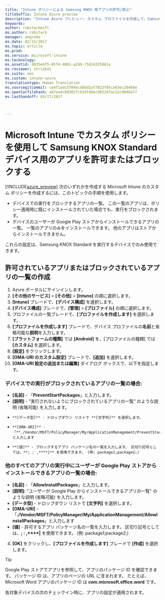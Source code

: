 ```yaml
---
title: "Intune ポリシーによる Samsung KNOX 用アプリの許可/禁止"
titleSuffix: Intune Azure preview
description: "Intune Azure プレビュー: カスタム プロファイルを作成して、Samsung KNOX Standard デバイス用のアプリを許可またはブロックします。"
keywords: 
author: robstackmsft
ms.author: robstack
manager: angrobe
ms.date: 02/15/2017
ms.topic: article
ms.prod: 
ms.service: microsoft-intune
ms.technology: 
ms.assetid: d035ebf5-85f4-4001-a249-75d24325061a
ms.reviewer: chrisbal
ms.suite: ems
ms.custom: intune-azure
translationtype: Human Translation
ms.sourcegitcommit: ca4f1adc5704ecd66d2af7823f95ca63ec20469e
ms.openlocfilehash: a47ea4c8d3027cb34fd8ecd8324fac52c9846a77
ms.lasthandoff: 03/17/2017



---
```

# <a name="use-custom-policies-to-allow-and-block-apps-for-samsung-knox-standard-devices-in-microsoft-intune"></a>Microsoft Intune でカスタム ポリシーを使用して Samsung KNOX Standard デバイス用のアプリを許可またはブロックする
[!INCLUDE[azure_preview](../includes/azure_preview.md)] 次のいずれかを作成する Microsoft Intune のカスタム ポリシーを作成するには、このトピックの手順を使用します。

- デバイスでの実行をブロックするアプリの一覧。 この一覧のアプリは、ポリシー適用時に既にインストールされていた場合でも、実行をブロックされます。
- デバイスのユーザーが Google Play ストアからインストールできるアプリの一覧。 一覧のアプリのみをインストールできます。 他のアプリはストアからインストールできません。

これらの設定は、Samsung KNOX Standard を実行するデバイスでのみ使用できます。

## <a name="create-an-allowed-or-blocked-app-list"></a>許可されているアプリまたはブロックされているアプリの一覧の作成

1. Azure ポータルにサインインします。
2. **[その他のサービス]** > **[その他]** > **[Intune]** の順に選択します。
3. **[Intune]** ブレードで、**[デバイス構成]** を選択します。
2. **[デバイス構成]** ブレードで、**[管理]** > **[プロファイル]** の順に選択します。
2. プロファイルの一覧ブレードで、**[プロファイルを作成します]** を選択します。
3. **[プロファイルを作成します]** ブレードで、デバイス プロファイルの**名前**と省略可能な**説明**を入力します。
2. **[プラットフォームの種類]** では **[Android]** を、[プロファイルの種類] では **[カスタム]** を選択します。
3. **[設定]** をクリックします。
3. **[OMA-URI のカスタム設定]** ブレードで、**[追加]** を選択します。
4. **[OMA-URI 設定の追加または編集]** ダイアログ ボックスで、以下を指定します。

### <a name="for-a-list-of-apps-that-are-blocked-from-running-on-the-device"></a>デバイスでの実行がブロックされているアプリの一覧の場合:

- **[名前]** - 「**PreventStartPackages**」と入力します。
- **[説明]** - "実行されないようにブロックされているアプリの一覧" のような説明 (省略可能) を入力します。
-     **[データ型]** - ドロップダウン リストで **[文字列]** を選択します。
-     **[OMA-URI]** - 「**./Vendor/MSFT/PolicyManager/My/ApplicationManagement/PreventStartPackages**」と入力します
-     **[値]** - ブロックするアプリ パッケージ名の一覧を入力します。 区切り記号としては、**; : ,****|** を使用できます。 (例: package1;package2;)

### <a name="for-a-list-of-apps-that-users-are-allowed-to-install-from-the-google-play-store-while-excluding-all-other-apps"></a>他のすべてのアプリの実行中にユーザーが Google Play ストアからインストールできるアプリの一覧の場合:
- **[名前]** - 「**AllowInstallPackages**」と入力します。
- **[説明]**: "ユーザーが Google Play からインストールできるアプリの一覧" のような説明 (省略可能) を入力します。
- **[データ型]** - ドロップダウン リストで **[文字列]** を選択します。
- **[OMA-URI]** - 「**./Vendor/MSFT/PolicyManager/My/ApplicationManagement/AllowInstallPackages**」と入力します
- **[値]** - 許可するアプリ パッケージ名の一覧を入力します。 区切り記号としては、**; : ,****|** を使用できます。 (例: package1;package2;)

4. **[OK]** をクリックし、**[プロファイルを作成します]** ブレードで **[作成]** を選択します。

>[!TIP]
> Google Play ストアでアプリを参照して、アプリのパッケージ ID を確認できます。 パッケージ ID は、アプリのページの URL に含まれます。 たとえば、Microsoft Word アプリのパッケージ ID は **com.microsoft.office.word** です。

各対象デバイスの次のチェックイン時に、アプリの設定が適用されます。


<!---## Assign the custom profile--->

